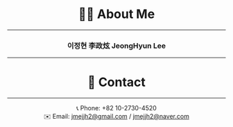 <div align="center">

# 🧑‍💻 About Me

***

### 이정현 李政炫 JeongHyun Lee

***

# 🤙 Contact
***

📞 Phone: +82 10-2730-4520<br/>
✉️ Email: jmejjh2@gmail.com / jmejjh2@naver.com

<!---
JHL222/JHL222 is a ✨ special ✨ repository because its `README.md` (this file) appears on your GitHub profile.
You can click the Preview link to take a look at your changes.
--->
</div>
